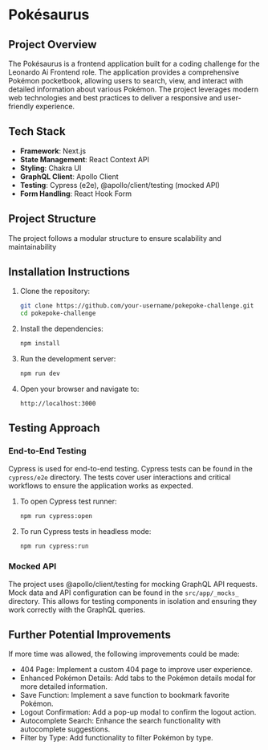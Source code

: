 # Pokésaurus

## Project Overview

The Pokésaurus is a frontend application built for a coding challenge for the Leonardo Ai Frontend role. The application provides a comprehensive Pokémon pocketbook, allowing users to search, view, and interact with detailed information about various Pokémon. The project leverages modern web technologies and best practices to deliver a responsive and user-friendly experience.

## Tech Stack

- **Framework**: Next.js
- **State Management**: React Context API
- **Styling**: Chakra UI
- **GraphQL Client**: Apollo Client
- **Testing**: Cypress (e2e), @apollo/client/testing (mocked API)
- **Form Handling**: React Hook Form

## Project Structure

The project follows a modular structure to ensure scalability and maintainability

## Installation Instructions

1. Clone the repository:

   ```bash
   git clone https://github.com/your-username/pokepoke-challenge.git
   cd pokepoke-challenge
   ```

2. Install the dependencies:

   ```bash
   npm install
   ```

3. Run the development server:

   ```bash
   npm run dev
   ```

4. Open your browser and navigate to:
   ```
   http://localhost:3000
   ```

## Testing Approach

### End-to-End Testing

Cypress is used for end-to-end testing. Cypress tests can be found in the `cypress/e2e` directory. The tests cover user interactions and critical workflows to ensure the application works as expected.

1. To open Cypress test runner:

   ```bash
   npm run cypress:open
   ```

2. To run Cypress tests in headless mode:

   ```bash
   npm run cypress:run
   ```

### Mocked API

The project uses @apollo/client/testing for mocking GraphQL API requests. Mock data and API configuration can be found in the `src/app/_mocks_` directory. This allows for testing components in isolation and ensuring they work correctly with the GraphQL queries.

## Further Potential Improvements

If more time was allowed, the following improvements could be made:

- 404 Page: Implement a custom 404 page to improve user experience.
- Enhanced Pokémon Details: Add tabs to the Pokémon details modal for more detailed information.
- Save Function: Implement a save function to bookmark favorite Pokémon.
- Logout Confirmation: Add a pop-up modal to confirm the logout action.
- Autocomplete Search: Enhance the search functionality with autocomplete suggestions.
- Filter by Type: Add functionality to filter Pokémon by type.
